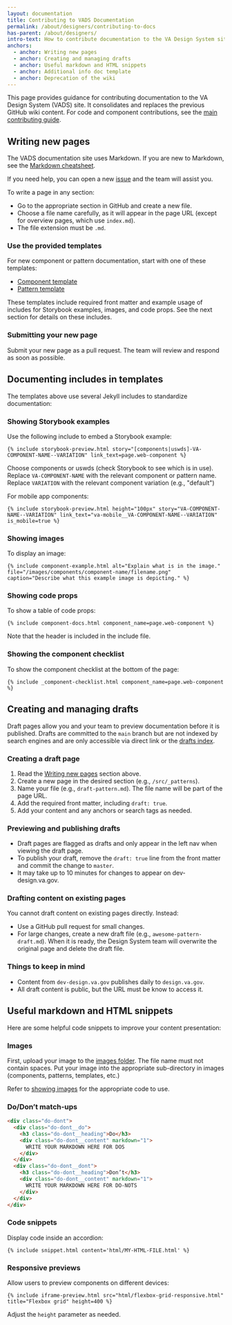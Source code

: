 ```yaml
---
layout: documentation
title: Contributing to VADS Documentation
permalink: /about/designers/contributing-to-docs
has-parent: /about/designers/
intro-text: How to contribute documentation to the VA Design System site, including templates, drafts, and content guidelines.
anchors:
  - anchor: Writing new pages
  - anchor: Creating and managing drafts
  - anchor: Useful markdown and HTML snippets
  - anchor: Additional info doc template
  - anchor: Deprecation of the wiki
---
```


This page provides guidance for contributing documentation to the VA Design System (VADS) site. It consolidates and replaces the previous GitHub wiki content. For code and component contributions, see the [main contributing guide](/about/developers/contributing).

## Writing new pages

The VADS documentation site uses Markdown. If you are new to Markdown, see the [Markdown cheatsheet](https://github.com/adam-p/markdown-here/wiki/Markdown-Cheatsheet).

If you need help, you can open a new [issue](https://github.com/department-of-veterans-affairs/vets-design-system-documentation/issues/new/choose) and the team will assist you.

To write a page in any section:

- Go to the appropriate section in GitHub and create a new file.
- Choose a file name carefully, as it will appear in the page URL (except for overview pages, which use `index.md`).
- The file extension must be `.md`.

### Use the provided templates

For new component or pattern documentation, start with one of these templates:

- [Component template](/_components/template.md)
- [Pattern template](/_patterns/template.md)

These templates include required front matter and example usage of includes for Storybook examples, images, and code props. See the next section for details on these includes.

### Submitting your new page

Submit your new page as a pull request. The team will review and respond as soon as possible.

## Documenting includes in templates

The templates above use several Jekyll includes to standardize documentation:

### Showing Storybook examples

Use the following include to embed a Storybook example:

```liquid
{% include storybook-preview.html story="[components|uswds]-VA-COMPONENT-NAME--VARIATION" link_text=page.web-component %}
```

Choose components or uswds (check Storybook to see which is in use). Replace `VA-COMPONENT-NAME` with the relevant component or pattern name. Replace `VARIATION` with the relevant component variation (e.g., "default")

For mobile app components:

```liquid
{% include storybook-preview.html height="100px" story="VA-COMPONENT-NAME--VARIATION" link_text="va-mobile__VA-COMPONENT-NAME--VARIATION" is_mobile=true %}
```

### Showing images

To display an image:

```liquid
{% include component-example.html alt="Explain what is in the image." file="/images/components/component-name/filename.png" caption="Describe what this example image is depicting." %}
```

### Showing code props

To show a table of code props:

```liquid
{% include component-docs.html component_name=page.web-component %}
```

Note that the header is included in the include file.

### Showing the component checklist

To show the component checklist at the bottom of the page:

```liquid
{% include _component-checklist.html component_name=page.web-component %}
```

## Creating and managing drafts

Draft pages allow you and your team to preview documentation before it is published. Drafts are committed to the `main` branch but are not indexed by search engines and are only accessible via direct link or the [drafts index](https://dev-design.va.gov/drafts).

### Creating a draft page

1. Read the [Writing new pages](#writing-new-pages) section above.
2. Create a new page in the desired section (e.g., `/src/_patterns`).
3. Name your file (e.g., `draft-pattern.md`). The file name will be part of the page URL.
4. Add the required front matter, including `draft: true`.
5. Add your content and any anchors or search tags as needed.

### Previewing and publishing drafts

- Draft pages are flagged as drafts and only appear in the left nav when viewing the draft page.
- To publish your draft, remove the `draft: true` line from the front matter and commit the change to `master`.
- It may take up to 10 minutes for changes to appear on dev-design.va.gov.

### Drafting content on existing pages

You cannot draft content on existing pages directly. Instead:

- Use a GitHub pull request for small changes.
- For large changes, create a new draft file (e.g., `awesome-pattern-draft.md`). When it is ready, the Design System team will overwrite the original page and delete the draft file.

### Things to keep in mind

- Content from `dev-design.va.gov` publishes daily to `design.va.gov`.
- All draft content is public, but the URL must be know to access it.

## Useful markdown and HTML snippets

Here are some helpful code snippets to improve your content presentation:

### Images

First, upload your image to the [images folder](https://github.com/department-of-veterans-affairs/vets-design-system-documentation/tree/master/src/images). The file name must not contain spaces. Put your image into the appropriate sub-directory in images (components, patterns, templates, etc.)

Refer to [showing images](#showing-images) for the appropriate code to use.

### Do/Don’t match-ups

```html
<div class="do-dont">
  <div class="do-dont__do">
    <h3 class="do-dont__heading">Do</h3>
    <div class="do-dont__content" markdown="1">
      WRITE YOUR MARKDOWN HERE FOR DOS
    </div>
  </div>
  <div class="do-dont__dont">
    <h3 class="do-dont__heading">Don’t</h3>
    <div class="do-dont__content" markdown="1">
      WRITE YOUR MARKDOWN HERE FOR DO-NOTS
    </div>
  </div>
</div>
```

### Code snippets

Display code inside an accordion:

```liquid
{% include snippet.html content='html/MY-HTML-FILE.html' %}
```

### Responsive previews

Allow users to preview components on different devices:

```liquid
{% include iframe-preview.html src="html/flexbox-grid-responsive.html" title="Flexbox grid" height=400 %}
```

Adjust the `height` parameter as needed.